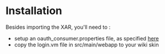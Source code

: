 Installation
============

Besides importing the XAR, you'll need to :
* setup an oauth_consumer.properties file, as specified [here](http://code.google.com/p/socialauth/wiki/SampleProperties)
* copy the login.vm file in src/main/webapp to your wiki skin
